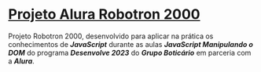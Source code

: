 # **<u>Projeto Alura Robotron 2000</u>** 

Projeto Robotron 2000, desenvolvido para aplicar na prática os conhecimentos de ***JavaScript*** durante as aulas ***JavaScript Manipulando o DOM*** do programa ***Desenvolve 2023*** do ***Grupo Boticário*** em parceria com a ***Alura***.

